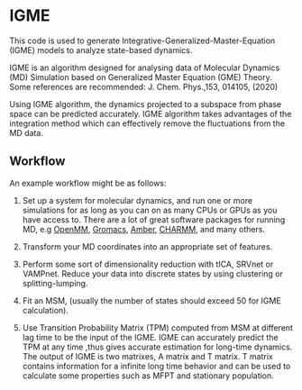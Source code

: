 IGME
==========

This code is used to generate Integrative-Generalized-Master-Equation (IGME) models to analyze state-based dynamics.

IGME is an algorithm designed for analysing data of Molecular Dynamics (MD) Simulation based on Generalized
Master Equation (GME) Theory. Some references are recommended: J. Chem. Phys.,153, 014105, (2020)

Using IGME algorithm, the dynamics projected to a subspace from phase space can be predicted accurately. IGME algorithm takes advantages of the integration method which can effectively remove the fluctuations from the MD data.

Workflow
--------

An example workflow might be as follows:

1. Set up a system for molecular dynamics, and run one or more simulations
   for as long as you can on as many CPUs or GPUs as you have access to.
   There are a lot of great software packages for running MD, e.g
   [OpenMM](https://simtk.org/home/openmm), [Gromacs](http://www.gromacs.org/),
   [Amber](http://ambermd.org/), [CHARMM](http://www.charmm.org/), and
   many others.

2. Transform your MD coordinates into an appropriate set of features.

3. Perform some sort of dimensionality reduction with tICA, SRVnet or VAMPnet.
   Reduce your data into discrete states by using clustering or splitting-lumping.

4. Fit an MSM, (usually the number of states should exceed 50 for IGME calculation).

5. Use Transition Probability Matrix (TPM) computed from MSM at different lag time to be
the input of the IGME. IGME can accurately predict the TPM at any time ,thus gives accurate
estimation for long-time dynamics. The output of IGME is two matrixes, A matrix and T matrix. 
T matrix contains information for a infinite long time behavior and can be used to calculate 
some properties such as MFPT and stationary population.
